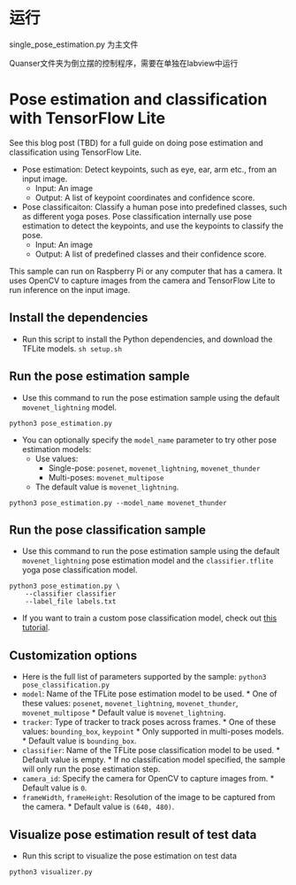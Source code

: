 # 运行
single_pose_estimation.py 为主文件

Quanser文件夹为倒立摆的控制程序，需要在单独在labview中运行


# Pose estimation and classification with TensorFlow Lite

See this blog post (TBD) for a full guide on doing pose estimation and
classification using TensorFlow Lite.
*   Pose estimation: Detect keypoints, such as eye, ear, arm etc., from an input
    image.
    *   Input: An image
    *   Output: A list of keypoint coordinates and confidence score.
*   Pose classificaiton: Classify a human pose into predefined classes, such as
    different yoga poses. Pose classification internally use pose estimation to
    detect the keypoints, and use the keypoints to classify the pose.
    *   Input: An image
    *   Output: A list of predefined classes and their confidence score.

This sample can run on Raspberry Pi or any computer that has a camera. It uses
OpenCV to capture images from the camera and TensorFlow Lite to run inference on
the input image.

## Install the dependencies

*   Run this script to install the Python dependencies, and download the TFLite
    models. `sh setup.sh`

## Run the pose estimation sample

*   Use this command to run the pose estimation sample using the default
    `movenet_lightning` model.

```
python3 pose_estimation.py
```

*   You can optionally specify the `model_name` parameter to try other pose
    estimation models:
    *   Use values:
        * Single-pose: `posenet`, `movenet_lightning`, `movenet_thunder`
        * Multi-poses: `movenet_multipose`
    *   The default value is `movenet_lightning`.

```
python3 pose_estimation.py --model_name movenet_thunder
```

## Run the pose classification sample

*   Use this command to run the pose estimation sample using the default
    `movenet_lightning` pose estimation model and the `classifier.tflite` yoga
    pose classification model.

```
python3 pose_estimation.py \
    --classifier classifier
    --label_file labels.txt
```

*   If you want to train a custom pose classification model, check out
    [this tutorial](https://www.tensorflow.org/lite/tutorials/pose_classification).

## Customization options

*  Here is the full list of parameters supported by the sample:
```python3 pose_classification.py```
  *   `model`: Name of the TFLite pose estimation model to be used.
    *   One of these values: `posenet`, `movenet_lightning`, `movenet_thunder`, `movenet_multipose`
    *   Default value is `movenet_lightning`.
  *   `tracker`: Type of tracker to track poses across frames.
    *   One of these values: `bounding_box`, `keypoint`
    *   Only supported in multi-poses models.
    *   Default value is `bounding_box`.
  *   `classifier`: Name of the TFLite pose classification model to be used.
    *   Default value is empty.
    *   If no classification model specified, the sample will only run the pose
        estimation step.
  *   `camera_id`: Specify the camera for OpenCV to capture images from.
    *   Default value is `0`.
  *   `frameWidth`, `frameHeight`: Resolution of the image to be captured from
      the camera.
    *   Default value is `(640, 480)`.

## Visualize pose estimation result of test data

*  Run this script to visualize the pose estimation on test data

```python3 visualizer.py```
